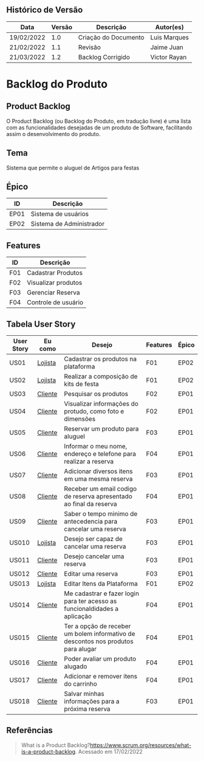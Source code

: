 ## Histórico de Versão

| Data       | Versão | Descrição            | Autor(es)    |
| ---------- | ------ | -------------------- | ------------ |
| 19/02/2022 | 1.0    | Criação do Documento | Luis Marques |
| 21/02/2022 | 1.1    | Revisão              | Jaime Juan   |
| 21/03/2022 | 1.2    |  Backlog Corrigido | Victor Rayan  |

# Backlog do Produto

## Product Backlog

O Product Backlog (ou Backlog do Produto, em tradução livre) é uma lista com as funcionalidades desejadas de um produto de Software, facilitando assim o desenvolvimento do produto.


## Tema

Sistema que permite o aluguel de Artigos para festas 

## Épico

| ID   | Descrição           |
| ---- | ------------------- |
| EP01 | Sistema de usuários |
| EP02 | Sistema de Administrador|


## Features

| ID   | Descrição           |
| ---- | ------------------- |
| F01 | Cadastrar Produtos  |
| F02 | Visualizar produtos |
| F03 | Gerenciar Reserva   |
| F04 | Controle de usuário |


## Tabela User Story

| User Story | Eu como                                           | Desejo                                                                     | Features | Épico |
| ---------- | ------------------------------------------------- | -------------------------------------------------------------------------- | ----- | ---- |
| US01       | [Lojista](/Base/Elicitacao/Lexico?id=#l7-lojista) | Cadastrar os produtos na plataforma                                        | F01  | EP02 |
| US02       | [Lojista](/Base/Elicitacao/Lexico?id=#l7-lojista) | Realizar a composição de kits de festa                                     | F01  | EP02 |
| US03       | [Cliente](/Base/Elicitacao/Lexico?id=#l3-cliente) | Pesquisar os produtos                                                      | F02  | EP01 |
| US04       | [Cliente](/Base/Elicitacao/Lexico?id=#l3-cliente) | Visualizar informações do protudo, como foto e dimensões                   | F02  | EP01 |
| US05       | [Cliente](/Base/Elicitacao/Lexico?id=#l3-cliente) | Reservar um produto para aluguel                                           | F03  | EP01 |  
| US06       | [Cliente](/Base/Elicitacao/Lexico?id=#l3-cliente) | Informar o meu nome, endereço e telefone para realizar a reserva           | F04  | EP01 |
| US07       | [Cliente](/Base/Elicitacao/Lexico?id=#l3-cliente) | Adicionar diversos itens em uma mesma reserva                              | F03  | EP01 |
| US08       | [Cliente](/Base/Elicitacao/Lexico?id=#l3-cliente) | Receber um email codigo de reserva apresentado ao final da reserva         | F04  | EP01 |
| US09       | [Cliente](/Base/Elicitacao/Lexico?id=#l3-cliente) | Saber o tempo minimo de antecedencia para cancelar uma reserva             | F03  | EP01 |
| US010       | [Lojista](/Base/Elicitacao/Lexico?id=#l7-lojista)| Desejo ser capaz de cancelar uma reserva                                  | F03  | EP01 |
| US011       | [Cliente](/Base/Elicitacao/Lexico?id=#l3-cliente) | Desejo cancelar uma reserva                                                | F03  | EP01 |
| US012       | [Cliente](/Base/Elicitacao/Lexico?id=#l3-cliente)| Editar uma reserva                                                        | F03  | EP01 |
| US013       | [Lojista](/Base/Elicitacao/Lexico?id=#l7-lojista)| Editar Itens da Plataforma                                                | F01  | EP02 |
| US014       | [Cliente](/Base/Elicitacao/Lexico?id=#l3-cliente)| Me cadastrar e fazer login para ter acesso as funcionaldidades a aplicação | F04    |  EP01    |
| US015       | [Cliente](/Base/Elicitacao/Lexico?id=#l3-cliente)| Ter a opção de receber um bolem informativo de descontos nos produtos para alugar |  F04    |  EP01   |
| US016       | [Cliente](/Base/Elicitacao/Lexico?id=#l3-cliente)| Poder avaliar um produto alugado                                                     |  F04    |  EP01   |
| US017       | [Cliente](/Base/Elicitacao/Lexico?id=#l3-cliente)| Adicionar e remover itens do carrinho                                                   |  F04    |  EP01   |
| US018       | [Cliente](/Base/Elicitacao/Lexico?id=#l3-cliente)| Salvar minhas informações para a próxima reserva |           F03                   |  EP01      |

## Referências

> What is a Product Backlog?<https://www.scrum.org/resources/what-is-a-product-backlog>. Acessado em 17/02/2022
